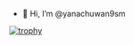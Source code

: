 - 👋 Hi, I’m @yanachuwan9sm

[![trophy](https://github-profile-trophy.vercel.app/?username=yanachuwan9sm)](https://github.com/ryo-ma/github-profile-trophy)

<!---
yanachuwan9sm/yanachuwan9sm is a ✨ special ✨ repository because its `README.md` (this file) appears on your GitHub profile.
You can click the Preview link to take a look at your changes.
--->
